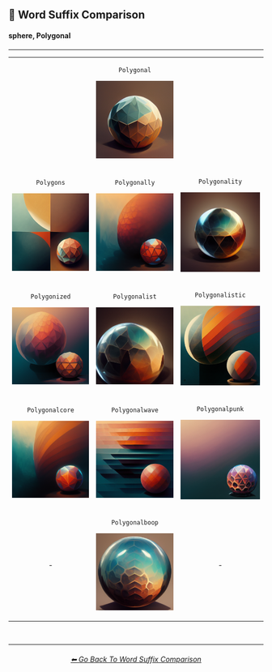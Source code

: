 <h2>📓 Word Suffix Comparison</h2>
<h4>sphere, Polygonal</h4>

<hr><!--------------->

<div align="center">

<table>
	<tr align=center valign=middle>
		<th>
			<br>
		</th>
        <td>
			<p><code>Polygonal</code></p><p><img src="https://github.com/willwulfken/MidJourney-Styles-and-Keywords-Reference-Light/blob/main/Images/MJ_V3/Comparison_Page_Images/Word_Suffix_Comparison/sphere_Polygonal.webp?raw=true" width="256" /></p>
        </td>
		<th>
			<br>
		</th>
	</tr>
	<tr align=center valign=middle>
        <td>
			<p><code>Polygons</code></p><p><img src="https://github.com/willwulfken/MidJourney-Styles-and-Keywords-Reference-Light/blob/main/Images/MJ_V3/Comparison_Page_Images/Word_Suffix_Comparison/sphere_Polygons.webp?raw=true" width="256" /></p>
        </td>
        <td>
			<p><code>Polygonally</code></p><p><img src="https://github.com/willwulfken/MidJourney-Styles-and-Keywords-Reference-Light/blob/main/Images/MJ_V3/Comparison_Page_Images/Word_Suffix_Comparison/sphere_Polygonally.webp?raw=true" width="256" /></p>
        </td>
        <td>
			<p><code>Polygonality</code></p><p><img src="https://github.com/willwulfken/MidJourney-Styles-and-Keywords-Reference-Light/blob/main/Images/MJ_V3/Comparison_Page_Images/Word_Suffix_Comparison/sphere_Polygonality.webp?raw=true" width="256" /></p>
        </td>
	</tr>
	<tr align=center valign=middle>
        <td>
			<p><code>Polygonized</code></p><p><img src="https://github.com/willwulfken/MidJourney-Styles-and-Keywords-Reference-Light/blob/main/Images/MJ_V3/Comparison_Page_Images/Word_Suffix_Comparison/sphere_Polygonized.webp?raw=true" width="256" /></p>
        </td>
        <td>
			<p><code>Polygonalist</code></p><p><img src="https://github.com/willwulfken/MidJourney-Styles-and-Keywords-Reference-Light/blob/main/Images/MJ_V3/Comparison_Page_Images/Word_Suffix_Comparison/sphere_Polygonalist.webp?raw=true" width="256" /></p>
        </td>
        <td>
			<p><code>Polygonalistic</code></p><p><img src="https://github.com/willwulfken/MidJourney-Styles-and-Keywords-Reference-Light/blob/main/Images/MJ_V3/Comparison_Page_Images/Word_Suffix_Comparison/sphere_Polygonalistic.webp?raw=true" width="256" /></p>
        </td>
	</tr>
	<tr align=center valign=middle>
        <td>
			<p><code>Polygonalcore</code></p><p><img src="https://github.com/willwulfken/MidJourney-Styles-and-Keywords-Reference-Light/blob/main/Images/MJ_V3/Comparison_Page_Images/Word_Suffix_Comparison/sphere_Polygonalcore.webp?raw=true" width="256" /></p>
        </td>
        <td>
			<p><code>Polygonalwave</code></p><p><img src="https://github.com/willwulfken/MidJourney-Styles-and-Keywords-Reference-Light/blob/main/Images/MJ_V3/Comparison_Page_Images/Word_Suffix_Comparison/sphere_Polygonalwave.webp?raw=true" width="256" /></p>
        </td>
        <td>
			<p><code>Polygonalpunk</code></p><p><img src="https://github.com/willwulfken/MidJourney-Styles-and-Keywords-Reference-Light/blob/main/Images/MJ_V3/Comparison_Page_Images/Word_Suffix_Comparison/sphere_Polygonalpunk.webp?raw=true" width="256" /></p>
        </td>
	</tr>
	<tr align=center valign=middle>
		<td>-</td>
        <td>
			<p><code>Polygonalboop</code></p><p><img src="https://github.com/willwulfken/MidJourney-Styles-and-Keywords-Reference-Light/blob/main/Images/MJ_V3/Comparison_Page_Images/Word_Suffix_Comparison/sphere_Polygonalboop.webp?raw=true" width="256" /></p>
        </td>
		<td>-</td>
	</tr>
</table>

</div>

<br>


<hr><!--------------->
<div align="center">
<h6><a href="https://github.com/willwulfken/MidJourney-Styles-and-Keywords-Reference-Light/blob/main/Pages/MJ_V3/Comparison_Pages/Prompt_Writing/Word_Suffix_Comparison.md">⬅ Go Back To Word Suffix Comparison</a></h6>
</div>